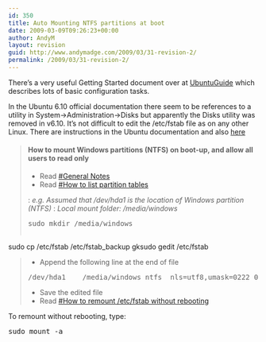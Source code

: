 ```yaml
---
id: 350
title: Auto Mounting NTFS partitions at boot
date: 2009-03-09T09:26:23+00:00
author: AndyM
layout: revision
guid: http://www.andymadge.com/2009/03/31-revision-2/
permalink: /2009/03/31-revision-2/
---
```

There&#8217;s a very useful Getting Started document over at [UbuntuGuide](http://ubuntuguide.org/wiki/Ubuntu_Edgy) which describes lots of basic configuration tasks.

In the Ubuntu 6.10 official documentation there seem to be references to a utility in System->Administration->Disks but apparently the Disks utility was removed in v6.10. It&#8217;s not difficult to edit the /etc/fstab file as on any other Linux. There are instructions in the Ubuntu documentation and also [here](http://ubuntuguide.org/wiki/Ubuntu_Edgy#How_to_mount_Windows_partitions_.28NTFS.29_on_boot-up.2C_and_allow_all_users_to_read_only)

<!--more-->

> #### How to mount Windows partitions (NTFS) on boot-up, and allow all users to read only
> 
>   * Read [#General Notes](http://ubuntuguide.org/wiki/Ubuntu_Edgy#General_Notes)
>   * Read [#How to list partition tables](http://ubuntuguide.org/wiki/Ubuntu_Edgy#How_to_list_partition_tables)
> 
> :   _e.g. Assumed that /dev/hda1 is the location of Windows partition (NTFS)_ 
> :      _Local mount folder: /media/windows_ 
> 
> <pre>sudo mkdir /media/windows
sudo cp /etc/fstab /etc/fstab_backup
gksudo gedit /etc/fstab</pre>
> 
>   * Append the following line at the end of file
> 
> <pre>/dev/hda1    /media/windows ntfs  nls=utf8,umask=0222 0    0</pre>
> 
>   * Save the edited file
>   * Read [#How to remount /etc/fstab without rebooting](http://ubuntuguide.org/wiki/Ubuntu_Edgy#How_to_remount_.2Fetc.2Ffstab_without_rebooting)

To remount without rebooting, type:

<pre>sudo mount -a</pre>
